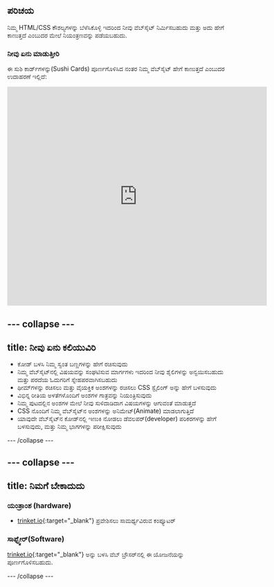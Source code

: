 ## ಪರಿಚಯ

ನಿಮ್ಮ HTML/CSS ಕೌಶಲ್ಯಗಳನ್ನು ಬೆಳೆಸಿಕೊಳ್ಳಿ ಇದರಿಂದ ನೀವು ವೆಬ್‌ಸೈಟ್ ನಿರ್ಮಿಸಬಹುದು ಮತ್ತು ಅದು ಹೇಗೆ ಕಾಣುತ್ತದೆ ಎಂಬುದರ ಮೇಲೆ ನಿಯಂತ್ರಣವನ್ನು ಪಡೆಯಬಹುದು.

### ನೀವು ಏನು ಮಾಡುತ್ತೀರಿ

ಈ ಸುಶಿ ಕಾರ್ಡ್‌ಗಳನ್ನು(Sushi Cards) ಪೂರ್ಣಗೊಳಿಸಿದ ನಂತರ ನಿಮ್ಮ ವೆಬ್‌ಸೈಟ್ ಹೇಗೆ ಕಾಣುತ್ತದೆ ಎಂಬುದರ ಉದಾಹರಣೆ ಇಲ್ಲಿದೆ:

<div class="trinket">
  <iframe src="https://trinket.io/embed/html/0e7f7e6713?outputOnly=true&start=result" width="600" height="505" frameborder="0" marginwidth="0" marginheight="0" allowfullscreen>
  </iframe>
</div>

--- collapse ---
---
title: ನೀವು ಏನು ಕಲಿಯುವಿರಿ
---

+ ಕೋಡ್ ಬಳಸಿ ನಿಮ್ಮ ಸ್ವಂತ ಬಣ್ಣಗಳನ್ನು ಹೇಗೆ ರಚಿಸುವುದು
+ ನಿಮ್ಮ ವೆಬ್‌ಸೈಟ್‌ನಲ್ಲಿ ವಿಷಯವನ್ನು ಸಂಘಟಿಸುವ ಮಾರ್ಗಗಳು ಇದರಿಂದ ನೀವು ಶೈಲಿಗಳನ್ನು ಅನ್ವಯಿಸಬಹುದು ಮತ್ತು ಪರದೆಯ ಓದುಗರಿಗೆ ಸ್ನೇಹಪರವಾಗಿಸಬಹುದು
+ ಥೀಮ್‌ಗಳನ್ನು ರಚಿಸಲು ಮತ್ತು ವೈಯಕ್ತಿಕ ಅಂಶಗಳನ್ನು ರಚಿಸಲು CSS ಸ್ಟೈಲಿಂಗ್ ಅನ್ನು ಹೇಗೆ ಬಳಸುವುದು
+ ವಿಭಿನ್ನ ರೀತಿಯ ಅಳತೆಗಳೊಂದಿಗೆ ಅಂಶಗಳ ಗಾತ್ರವನ್ನು ನಿಯಂತ್ರಿಸುವುದು
+ ನಿಮ್ಮ ಪುಟದಲ್ಲಿನ ಅಂಶಗಳ ಮೇಲೆ ನೀವು ಸುಳಿದಾಡಿದಾಗ ವಿಷಯಗಳನ್ನು ಆಗುವಂತೆ ಮಾಡುತ್ತದೆ
+ CSS ನೊಂದಿಗೆ ನಿಮ್ಮ ವೆಬ್‌ಸೈಟ್‌ನ ಅಂಶಗಳನ್ನು ಅನಿಮೇಟ್(Animate) ಮಾಡಲಾಗುತ್ತಿದೆ
+ ಯಾವುದೇ ವೆಬ್‌ಸೈಟ್‌ನ ಕೋಡ್‌ನಲ್ಲಿ ಇಣುಕಿ ನೋಡಲು ಡೆವಲಪರ್(developer) ಪರಿಕರಗಳನ್ನು ಹೇಗೆ ಬಳಸುವುದು, ಮತ್ತು ನಿಮ್ಮ ಭಾಗಗಳನ್ನು ಪರೀಕ್ಷಿಸುವುದು

--- /collapse ---

--- collapse ---
---
title: ನಿಮಗೆ ಬೇಕಾದುದು
---

### ಯಂತ್ರಾಂಶ (hardware)

+ [trinket.io](https://trinket.io){:target="_blank"} ಪ್ರವೇಶಿಸಲು ಸಾಮರ್ಥ್ಯವಿರುವ ಕಂಪ್ಯೂಟರ್

### ಸಾಫ್ಟ್ವೇರ್(Software)

[trinket.io](https://trinket.io){:target="_blank"} ಅನ್ನು ಬಳಸಿ ವೆಬ್ ಬ್ರೌಸರ್‌ನಲ್ಲಿ ಈ ಯೋಜನೆಯನ್ನು ಪೂರ್ಣಗೊಳಿಸಬಹುದು.

--- /collapse ---